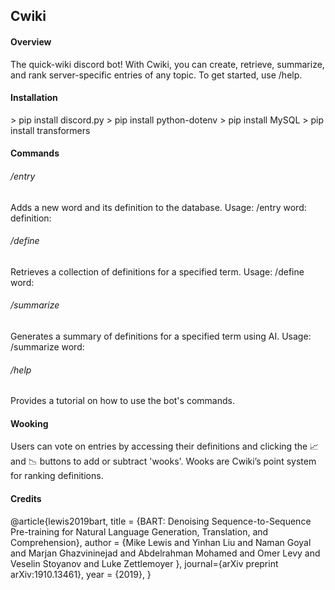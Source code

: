 <h2>Cwiki</h2>
<h4>Overview</h4>
The quick-wiki discord bot! With Cwiki, you can create, retrieve, summarize, and rank server-specific entries of any topic. To get started, use /help. 
<h4>Installation</h4>
> pip install discord.py
> pip install python-dotenv
> pip install MySQL 
> pip install transformers

<h4>Commands</h4>
<h6>/entry</h6>
Adds a new word and its definition to the database. Usage: /entry word:<term> definition:<definition>
<h6>/define</h6>
Retrieves a collection of definitions for a specified term. Usage: /define word:<term>
<h6>/summarize</h6>
Generates a summary of definitions for a specified term using AI. Usage: /summarize word:<term>
<h6>/help</h6>
Provides a tutorial on how to use the bot's commands.
<h4>Wooking</h4>
Users can vote on entries by accessing their definitions and clicking the 📈 and 📉 buttons to add or subtract 'wooks'. Wooks are Cwiki’s point system for ranking definitions.
<h4>Credits</h4>
@article{lewis2019bart,
    title = {BART: Denoising Sequence-to-Sequence Pre-training for Natural
Language Generation, Translation, and Comprehension},
    author = {Mike Lewis and Yinhan Liu and Naman Goyal and Marjan Ghazvininejad and
              Abdelrahman Mohamed and Omer Levy and Veselin Stoyanov
              and Luke Zettlemoyer },
    journal={arXiv preprint arXiv:1910.13461},
    year = {2019},
}
